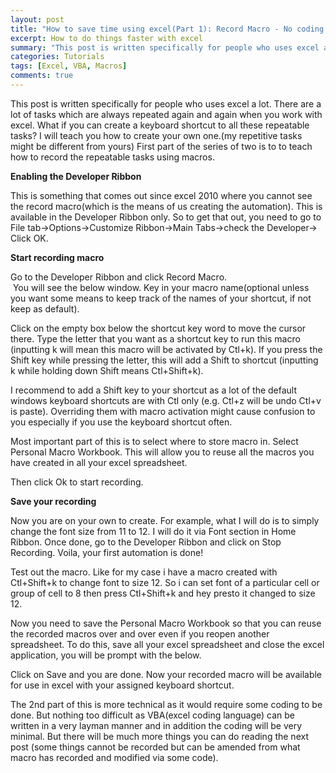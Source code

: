 ```yaml
---
layout: post
title: "How to save time using excel(Part 1): Record Macro - No coding involved"
excerpt: How to do things faster with excel
summary: "This post is written specifically for people who uses excel a lot. There are a lot of tasks which are always repeated again and again when you work with excel. What if you can create a keyboard shortcut to all these repeatable tasks? I will teach you how to create your own one(my repetitive tasks might be different from yours). First part of the series of two is to to teach how to record the repeatable tasks using macros."
categories: Tutorials
tags: [Excel, VBA, Macros]
comments: true
---
```


This post is written specifically for people who uses excel a lot. There are a lot of tasks which are always repeated again and again when you work with excel. What if you can create a keyboard shortcut to all these repeatable tasks? I will teach you how to create your own one.(my repetitive tasks might be different from yours) First part of the series of two is to to teach how to record the repeatable tasks using macros.

**Enabling the Developer Ribbon**

This is something that comes out since excel 2010 where you cannot see the record macro(which is the means of us creating the automation). This is available in the Developer Ribbon only. So to get that out, you need to go to File tab->Options->Customize Ribbon->Main Tabs->check the Developer-> Click OK.
<img src="{{ site.baseurl }}/images/dev_ribbon.jpg" alt="">

**Start recording macro**

Go to the Developer Ribbon and click Record Macro.<br>
<img src="{{ site.baseurl }}/images/record_macro_way.jpg" alt="">
<a name = "keyboardshortcut"></a>
You will see the below window. Key in your macro name(optional unless you want some means to keep track of the names of your shortcut, if not keep as default). 
<img src="{{ site.baseurl }}/images/macro1.jpg" alt="">

Click on the empty box below the shortcut key word to move the cursor there. Type the letter that you want as a shortcut key to run this macro (inputting k will mean this macro will be activated by Ctl+k). If you press the Shift key while pressing the letter, this will add a Shift to shortcut (inputting k while holding down Shift means Ctl+Shift+k).<br> 
<img src="{{ site.baseurl }}/images/macro2.jpg" alt="">

I recommend to add a Shift key to your shortcut as a lot of the default windows keyboard shortcuts are with Ctl only (e.g. Ctl+z will be undo Ctl+v is paste). Overriding them with macro activation might cause confusion to you especially if you use the keyboard shortcut often.


Most important part of this is to select where to store macro in. Select Personal Macro Workbook. This will allow you to reuse all the macros you have created in all your excel spreadsheet.<br>
<img src="{{ site.baseurl }}/images/macro3.jpg" alt="">

Then click Ok to start recording.

**Save your recording**

Now you are on your own to create. For example, what I will do is to simply change the font size  from 11 to 12. I will do it via Font section in Home Ribbon. Once done, go to the Developer Ribbon and click on Stop Recording. Voila, your first automation is done!<br>
<img src="{{ site.baseurl }}/images/stoprecording.jpg" alt="">

Test out the macro. Like for my case i have a macro created with Ctl+Shift+k to change font to size 12. So i can set font of a particular cell or group of cell to 8 then press Ctl+Shift+k and hey presto it changed to size 12. 

Now you need to save the Personal Macro Workbook so that you can reuse the recorded macros over and over even if you reopen another spreadsheet. To do this, save all your excel spreadsheet and close the excel application, you will be prompt with the below.<br>
<img src="{{ site.baseurl }}/images/savemacrowb.jpg" alt="">

Click on Save and you are done. Now your recorded macro will be available for use in excel with your assigned keyboard shortcut.

The 2nd part of this is more technical as it would require some coding to be done. But nothing too difficult as VBA(excel coding language) can be written in a very layman manner and in addition the coding will be very minimal. But there will be much more things you can do reading the next post (some things cannot be recorded but can be amended from what macro has recorded and modified via some code).